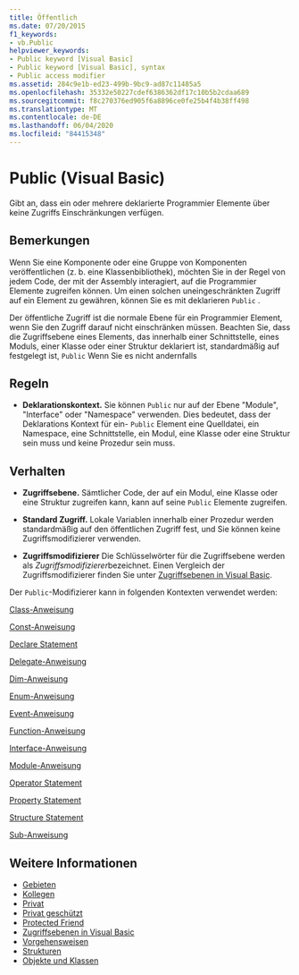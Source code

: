 ```yaml
---
title: Öffentlich
ms.date: 07/20/2015
f1_keywords:
- vb.Public
helpviewer_keywords:
- Public keyword [Visual Basic]
- Public keyword [Visual Basic], syntax
- Public access modifier
ms.assetid: 284c9e1b-ed23-499b-9bc9-ad87c11485a5
ms.openlocfilehash: 35332e50227cdef6386362df17c10b5b2cdaa689
ms.sourcegitcommit: f8c270376ed905f6a8896ce0fe25b4f4b38ff498
ms.translationtype: MT
ms.contentlocale: de-DE
ms.lasthandoff: 06/04/2020
ms.locfileid: "84415348"
---
```

# <a name="public-visual-basic"></a>Public (Visual Basic)
Gibt an, dass ein oder mehrere deklarierte Programmier Elemente über keine Zugriffs Einschränkungen verfügen.  
  
## <a name="remarks"></a>Bemerkungen  
 Wenn Sie eine Komponente oder eine Gruppe von Komponenten veröffentlichen (z. b. eine Klassenbibliothek), möchten Sie in der Regel von jedem Code, der mit der Assembly interagiert, auf die Programmier Elemente zugreifen können. Um einen solchen uneingeschränkten Zugriff auf ein Element zu gewähren, können Sie es mit deklarieren `Public` .  
  
 Der öffentliche Zugriff ist die normale Ebene für ein Programmier Element, wenn Sie den Zugriff darauf nicht einschränken müssen. Beachten Sie, dass die Zugriffsebene eines Elements, das innerhalb einer Schnittstelle, eines Moduls, einer Klasse oder einer Struktur deklariert ist, standardmäßig auf festgelegt ist, `Public` Wenn Sie es nicht andernfalls  
  
## <a name="rules"></a>Regeln  
  
- **Deklarationskontext.** Sie können `Public` nur auf der Ebene "Module", "Interface" oder "Namespace" verwenden. Dies bedeutet, dass der Deklarations Kontext für ein- `Public` Element eine Quelldatei, ein Namespace, eine Schnittstelle, ein Modul, eine Klasse oder eine Struktur sein muss und keine Prozedur sein muss.  
  
## <a name="behavior"></a>Verhalten  
  
- **Zugriffsebene.** Sämtlicher Code, der auf ein Modul, eine Klasse oder eine Struktur zugreifen kann, kann auf seine `Public` Elemente zugreifen.  
  
- **Standard Zugriff.** Lokale Variablen innerhalb einer Prozedur werden standardmäßig auf den öffentlichen Zugriff fest, und Sie können keine Zugriffsmodifizierer verwenden.  
  
- **Zugriffsmodifizierer** Die Schlüsselwörter für die Zugriffsebene werden als *Zugriffsmodifizierer*bezeichnet. Einen Vergleich der Zugriffsmodifizierer finden Sie unter [Zugriffsebenen in Visual Basic](../../programming-guide/language-features/declared-elements/access-levels.md).  
  
 Der `Public`-Modifizierer kann in folgenden Kontexten verwendet werden:  
  
 [Class-Anweisung](../statements/class-statement.md)  
  
 [Const-Anweisung](../statements/const-statement.md)  
  
 [Declare Statement](../statements/declare-statement.md)  
  
 [Delegate-Anweisung](../statements/delegate-statement.md)  
  
 [Dim-Anweisung](../statements/dim-statement.md)  
  
 [Enum-Anweisung](../statements/enum-statement.md)  
  
 [Event-Anweisung](../statements/event-statement.md)  
  
 [Function-Anweisung](../statements/function-statement.md)  
  
 [Interface-Anweisung](../statements/interface-statement.md)  
  
 [Module-Anweisung](../statements/module-statement.md)  
  
 [Operator Statement](../statements/operator-statement.md)  
  
 [Property Statement](../statements/property-statement.md)  
  
 [Structure Statement](../statements/structure-statement.md)  
  
 [Sub-Anweisung](../statements/sub-statement.md)  
  
## <a name="see-also"></a>Weitere Informationen

- [Gebieten](protected.md)
- [Kollegen](friend.md)
- [Privat](private.md)
- [Privat geschützt](private-protected.md)
- [Protected Friend](protected-friend.md)
- [Zugriffsebenen in Visual Basic](../../programming-guide/language-features/declared-elements/access-levels.md)
- [Vorgehensweisen](../../programming-guide/language-features/procedures/index.md)
- [Strukturen](../../programming-guide/language-features/data-types/structures.md)
- [Objekte und Klassen](../../programming-guide/language-features/objects-and-classes/index.md)
